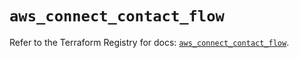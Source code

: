 # `aws_connect_contact_flow`

Refer to the Terraform Registry for docs: [`aws_connect_contact_flow`](https://registry.terraform.io/providers/hashicorp/aws/6.15.0/docs/resources/connect_contact_flow).
